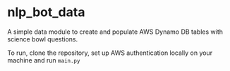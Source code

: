 # nlp_bot_data
A simple data module to create and populate AWS Dynamo DB tables with science bowl questions.

To run, clone the repository, set up AWS authentication locally on your machine and run `main.py`
